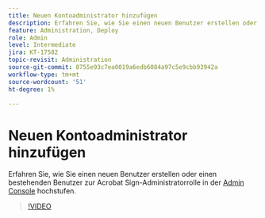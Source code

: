 ```yaml
---
title: Neuen Kontoadministrator hinzufügen
description: Erfahren Sie, wie Sie einen neuen Benutzer erstellen oder einen bestehenden Benutzer zur Acrobat Sign-Administratorrolle hochstufen.
feature: Administration, Deploy
role: Admin
level: Intermediate
jira: KT-17582
topic-revisit: Administration
source-git-commit: 8755e93c7ea0019a6edb6084a97c5e9cbb93942a
workflow-type: tm+mt
source-wordcount: '51'
ht-degree: 1%

---
```


# Neuen Kontoadministrator hinzufügen

Erfahren Sie, wie Sie einen neuen Benutzer erstellen oder einen bestehenden Benutzer zur Acrobat Sign-Administratorrolle in der [Admin Console](https://adminconsole.adobe.com/) hochstufen.

>[!VIDEO](https://video.tv.adobe.com/v/3453178?quality=12&learn=on&hidetitle=true&captions=ger)